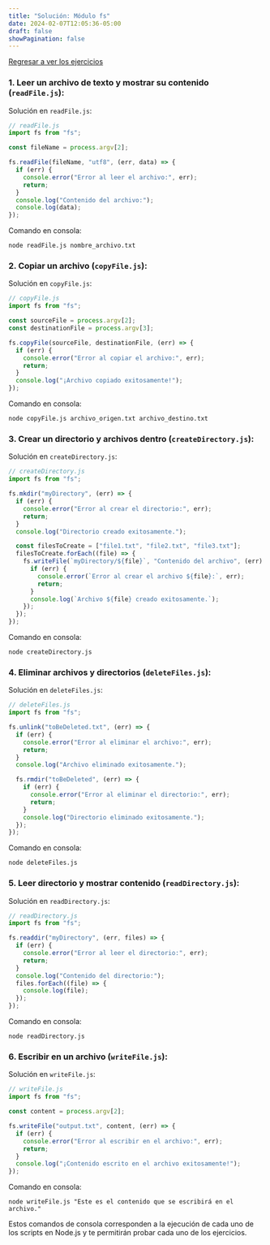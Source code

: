 ```yaml
---
title: "Solución: Módulo fs"
date: 2024-02-07T12:05:36-05:00
draft: false
showPagination: false
---
```


[Regresar a ver los ejercicios](../ejercicios/)

### 1. Leer un archivo de texto y mostrar su contenido (`readFile.js`):

Solución en `readFile.js`:

```javascript
// readFile.js
import fs from "fs";

const fileName = process.argv[2];

fs.readFile(fileName, "utf8", (err, data) => {
  if (err) {
    console.error("Error al leer el archivo:", err);
    return;
  }
  console.log("Contenido del archivo:");
  console.log(data);
});
```

Comando en consola:

```
node readFile.js nombre_archivo.txt
```

### 2. Copiar un archivo (`copyFile.js`):

Solución en `copyFile.js`:

```javascript
// copyFile.js
import fs from "fs";

const sourceFile = process.argv[2];
const destinationFile = process.argv[3];

fs.copyFile(sourceFile, destinationFile, (err) => {
  if (err) {
    console.error("Error al copiar el archivo:", err);
    return;
  }
  console.log("¡Archivo copiado exitosamente!");
});
```

Comando en consola:

```
node copyFile.js archivo_origen.txt archivo_destino.txt
```

### 3. Crear un directorio y archivos dentro (`createDirectory.js`):

Solución en `createDirectory.js`:

```javascript
// createDirectory.js
import fs from "fs";

fs.mkdir("myDirectory", (err) => {
  if (err) {
    console.error("Error al crear el directorio:", err);
    return;
  }
  console.log("Directorio creado exitosamente.");

  const filesToCreate = ["file1.txt", "file2.txt", "file3.txt"];
  filesToCreate.forEach((file) => {
    fs.writeFile(`myDirectory/${file}`, "Contenido del archivo", (err) => {
      if (err) {
        console.error(`Error al crear el archivo ${file}:`, err);
        return;
      }
      console.log(`Archivo ${file} creado exitosamente.`);
    });
  });
});
```

Comando en consola:

```
node createDirectory.js
```

### 4. Eliminar archivos y directorios (`deleteFiles.js`):

Solución en `deleteFiles.js`:

```javascript
// deleteFiles.js
import fs from "fs";

fs.unlink("toBeDeleted.txt", (err) => {
  if (err) {
    console.error("Error al eliminar el archivo:", err);
    return;
  }
  console.log("Archivo eliminado exitosamente.");

  fs.rmdir("toBeDeleted", (err) => {
    if (err) {
      console.error("Error al eliminar el directorio:", err);
      return;
    }
    console.log("Directorio eliminado exitosamente.");
  });
});
```

Comando en consola:

```
node deleteFiles.js
```

### 5. Leer directorio y mostrar contenido (`readDirectory.js`):

Solución en `readDirectory.js`:

```javascript
// readDirectory.js
import fs from "fs";

fs.readdir("myDirectory", (err, files) => {
  if (err) {
    console.error("Error al leer el directorio:", err);
    return;
  }
  console.log("Contenido del directorio:");
  files.forEach((file) => {
    console.log(file);
  });
});
```

Comando en consola:

```
node readDirectory.js
```

### 6. Escribir en un archivo (`writeFile.js`):

Solución en `writeFile.js`:

```javascript
// writeFile.js
import fs from "fs";

const content = process.argv[2];

fs.writeFile("output.txt", content, (err) => {
  if (err) {
    console.error("Error al escribir en el archivo:", err);
    return;
  }
  console.log("¡Contenido escrito en el archivo exitosamente!");
});
```

Comando en consola:

```
node writeFile.js "Este es el contenido que se escribirá en el archivo."
```

Estos comandos de consola corresponden a la ejecución de cada uno de los scripts en Node.js y te permitirán probar cada uno de los ejercicios.
